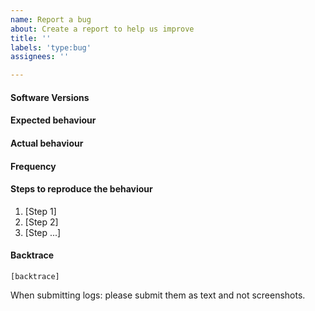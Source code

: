 ```yaml
---
name: Report a bug
about: Create a report to help us improve
title: ''
labels: 'type:bug'
assignees: ''

---
```


<!-- Have you done the following? -->
<!--   * Reproduced the issue in the latest version of the software -->
<!--   * Duplicate Issue check:  https://github.com/search?q=+is%3Aissue+repo%3Atronprotocol/java-tron -->

#### Software Versions
<!-- `java -jar FullNode.jar -v` -->

<!--
```
OS : Linux
JVM : Oracle Corporation 1.8.0_161 amd64
Git : b1fc2f0f2bd79527099bc3027b9aba165c2e20c2
Version : 4.7.4
Code : 18260
```
-->

#### Expected behaviour
<!--[What you expect to happen] -->


#### Actual behaviour
<!--[What you expect to happen] -->


#### Frequency
<!-- [What percentage of the time does it occur?] -->

#### Steps to reproduce the behaviour

1. [Step 1]
2. [Step 2]
3. [Step ...]

#### Backtrace

````
[backtrace]
````

When submitting logs: please submit them as text and not screenshots.
